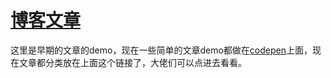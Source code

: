 ﻿# [博客文章](http://obkoro1.com/archives/)

这里是早期的文章的demo，现在一些简单的文章demo都做在[codepen](https://codepen.io/dashboard?type=view&opts_itemType=pen&opts_filter=all&opts_orderBy=id&opts_orderDirection=0&opts_tag=0&displayType=list&previewType=iframe&page=0)上面，现在文章都分类放在上面这个链接了，大佬们可以点进去看看。
